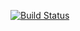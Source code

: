 
[![Build Status](https://travis-ci.org/HubertTatar/MBSC.svg?branch=master)](https://travis-ci.org/HubertTatar/MBSC)